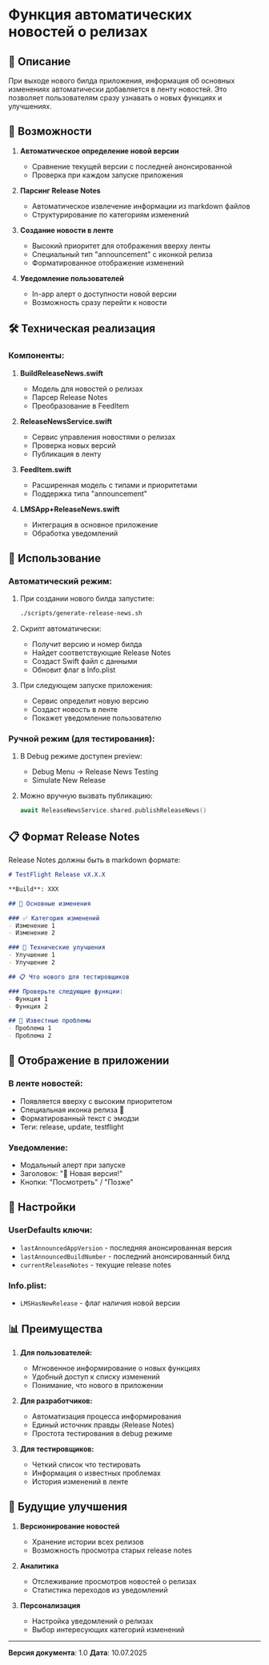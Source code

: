 # Функция автоматических новостей о релизах

## 📰 Описание

При выходе нового билда приложения, информация об основных изменениях автоматически добавляется в ленту новостей. Это позволяет пользователям сразу узнавать о новых функциях и улучшениях.

## 🎯 Возможности

1. **Автоматическое определение новой версии**
   - Сравнение текущей версии с последней анонсированной
   - Проверка при каждом запуске приложения

2. **Парсинг Release Notes**
   - Автоматическое извлечение информации из markdown файлов
   - Структурирование по категориям изменений

3. **Создание новости в ленте**
   - Высокий приоритет для отображения вверху ленты
   - Специальный тип "announcement" с иконкой релиза
   - Форматированное отображение изменений

4. **Уведомление пользователей**
   - In-app алерт о доступности новой версии
   - Возможность сразу перейти к новости

## 🛠️ Техническая реализация

### Компоненты:

1. **BuildReleaseNews.swift**
   - Модель для новостей о релизах
   - Парсер Release Notes
   - Преобразование в FeedItem

2. **ReleaseNewsService.swift**
   - Сервис управления новостями о релизах
   - Проверка новых версий
   - Публикация в ленту

3. **FeedItem.swift**
   - Расширенная модель с типами и приоритетами
   - Поддержка типа "announcement"

4. **LMSApp+ReleaseNews.swift**
   - Интеграция в основное приложение
   - Обработка уведомлений

## 📝 Использование

### Автоматический режим:

1. При создании нового билда запустите:
   ```bash
   ./scripts/generate-release-news.sh
   ```

2. Скрипт автоматически:
   - Получит версию и номер билда
   - Найдет соответствующие Release Notes
   - Создаст Swift файл с данными
   - Обновит флаг в Info.plist

3. При следующем запуске приложения:
   - Сервис определит новую версию
   - Создаст новость в ленте
   - Покажет уведомление пользователю

### Ручной режим (для тестирования):

1. В Debug режиме доступен preview:
   - Debug Menu → Release News Testing
   - Simulate New Release

2. Можно вручную вызвать публикацию:
   ```swift
   await ReleaseNewsService.shared.publishReleaseNews()
   ```

## 📋 Формат Release Notes

Release Notes должны быть в markdown формате:

```markdown
# TestFlight Release vX.X.X

**Build**: XXX

## 🎯 Основные изменения

### ✅ Категория изменений
- Изменение 1
- Изменение 2

### 🔧 Технические улучшения
- Улучшение 1
- Улучшение 2

## 📋 Что нового для тестировщиков

### Проверьте следующие функции:
- Функция 1
- Функция 2

## 🐛 Известные проблемы
- Проблема 1
- Проблема 2
```

## 🎨 Отображение в приложении

### В ленте новостей:
- Появляется вверху с высоким приоритетом
- Специальная иконка релиза 🚀
- Форматированный текст с эмодзи
- Теги: release, update, testflight

### Уведомление:
- Модальный алерт при запуске
- Заголовок: "🎉 Новая версия!"
- Кнопки: "Посмотреть" / "Позже"

## 🔧 Настройки

### UserDefaults ключи:
- `lastAnnouncedAppVersion` - последняя анонсированная версия
- `lastAnnouncedBuildNumber` - последний анонсированный билд
- `currentReleaseNotes` - текущие release notes

### Info.plist:
- `LMSHasNewRelease` - флаг наличия новой версии

## 📊 Преимущества

1. **Для пользователей:**
   - Мгновенное информирование о новых функциях
   - Удобный доступ к списку изменений
   - Понимание, что нового в приложении

2. **Для разработчиков:**
   - Автоматизация процесса информирования
   - Единый источник правды (Release Notes)
   - Простота тестирования в debug режиме

3. **Для тестировщиков:**
   - Четкий список что тестировать
   - Информация о известных проблемах
   - История изменений в ленте

## 🚀 Будущие улучшения

1. **Версионирование новостей**
   - Хранение истории всех релизов
   - Возможность просмотра старых release notes

2. **Аналитика**
   - Отслеживание просмотров новостей о релизах
   - Статистика переходов из уведомлений

3. **Персонализация**
   - Настройка уведомлений о релизах
   - Выбор интересующих категорий изменений

---

**Версия документа**: 1.0
**Дата**: 10.07.2025 